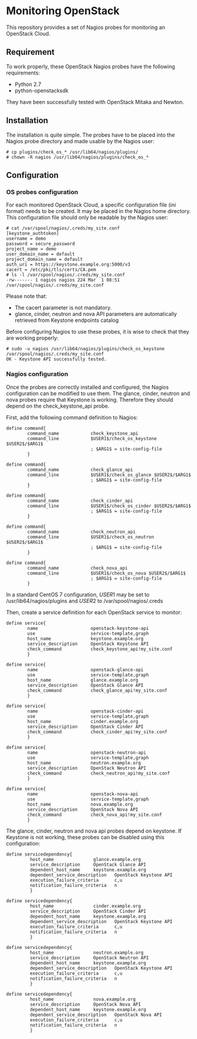 # Monitoring OpenStack

This repository provides a set of Nagios probes for monitoring an OpenStack Cloud.


## Requirement

To work properly, these OpenStack Nagios probes have the following requirements:
* Python 2.7
* python-openstacksdk

They have been successfully tested with OpenStack Mitaka and Newton.

## Installation

The installation is quite simple. The probes have to be placed into the
Nagios probe directory and made usable by the Nagios user:
```
# cp plugins/check_os_* /usr/lib64/nagios/plugins/
# chown -R nagios /usr/lib64/nagios/plugins/check_os_*
```

## Configuration

### OS probes configuration
For each monitored OpenStack Cloud, a specific configuration file (ini format) needs to be created. It may be placed in the Nagios home directory. This configuration file should only be readable by the Nagios user:
```
# cat /var/spool/nagios/.creds/my_site.conf
[keystone_authtoken]
username = demo
password = secure_password
project_name = demo
user_domain_name = default
project_domain_name = default
auth_uri = https://keystone.example.org:5000/v3
cacert = /etc/pki/tls/certs/CA.pem
# ls -l /var/spool/nagios/.creds/my_site.conf
-rw------- 1 nagios nagios 224 Mar  1 08:51 /var/spool/nagios/.creds/my_site.conf
```

Please note that:
* The cacert parameter is not mandatory.
* glance, cinder, neutron and nova API parameters are automatically retrieved from Keystone endpoints catalog

Before configuring Nagios to use these probes, it is wise to check that they are working properly:
```
# sudo -u nagios /usr/lib64/nagios/plugins/check_os_keystone /var/spool/nagios/.creds/my_site.conf
OK - Keystone API successfully tested.
```

### Nagios configuration

Once the probes are correctly installed and configured, the Nagios configuration can be modified to use them. The glance, cinder, neutron and nova probes require that Keystone is working. Therefore they should depend on the check_keystone_api probe.

First, add the following command definition to Nagios:
```
define command{
        command_name            check_keystone_api
        command_line            $USER1$/check_os_keystone $USER2$/$ARG1$
                                ; $ARG1$ = site-config-file
        }

define command{
        command_name            check_glance_api
        command_line            $USER1$/check_os_glance $USER2$/$ARG1$
                                ; $ARG1$ = site-config-file
        }

define command{
        command_name            check_cinder_api
        command_line            $USER1$/check_os_cinder $USER2$/$ARG1$
                                ; $ARG1$ = site-config-file
        }

define command{
        command_name            check_neutron_api
        command_line            $USER1$/check_os_neutron $USER2$/$ARG1$
                                ; $ARG1$ = site-config-file
        }

define command{
        command_name            check_nova_api
        command_line            $USER1$/check_os_nova $USER2$/$ARG1$
                                ; $ARG1$ = site-config-file
        }

```

In a standard CentOS 7 configuration, $USER1$ may be set to /usr/lib64/nagios/plugins and $USER2$ to /var/spool/nagios/.creds

Then, create a service definition for each OpenStack service to monitor:
```
define service{
        name                    openstack-keystone-api
        use                     service-template,graph
        host_name               keystone.example.org
        service_description     OpenStack Keystone API
        check_command           check_keystone_api!my_site.conf
        }

define service{
        name                    openstack-glance-api
        use                     service-template,graph
        host_name               glance.example.org
        service_description     OpenStack Glance API
        check_command           check_glance_api!my_site.conf
        }

define service{
        name                    openstack-cinder-api
        use                     service-template,graph
        host_name               cinder.example.org
        service_description     OpenStack Cinder API
        check_command           check_cinder_api!my_site.conf
        }

define service{
        name                    openstack-neutron-api
        use                     service-template,graph
        host_name               neutron.example.org
        service_description     OpenStack Neutron API
        check_command           check_neutron_api!my_site.conf
        }

define service{
        name                    openstack-nova-api
        use                     service-template,graph
        host_name               nova.example.org
        service_description     OpenStack Nova API
        check_command           check_nova_api!my_site.conf
        }
```

The glance, cinder, neutron and nova api probes depend on keystone. If Keystone is not working, these probes can be disabled using this configuration:

```
define servicedependency{
         host_name               glance.example.org
         service_description     OpenStack Glance API
         dependent_host_name     keystone.example.org
         dependent_service_description   OpenStack Keystone API
         execution_failure_criteria      c,u
         notification_failure_criteria   n
         }

define servicedependency{
         host_name               cinder.example.org
         service_description     OpenStack Cinder API
         dependent_host_name     keystone.example.org
         dependent_service_description   OpenStack Keystone API
         execution_failure_criteria      c,u
         notification_failure_criteria   n
         }

define servicedependency{
         host_name               neutron.example.org
         service_description     OpenStack Neutron API
         dependent_host_name     keystone.example.org
         dependent_service_description   OpenStack Keystone API
         execution_failure_criteria      c,u
         notification_failure_criteria   n
         }

define servicedependency{
         host_name               nova.example.org
         service_description     OpenStack Nova API
         dependent_host_name     keystone.example.org
         dependent_service_description   OpenStack Nova API
         execution_failure_criteria      c,u
         notification_failure_criteria   n
         }
```

